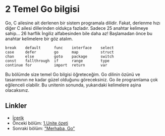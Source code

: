 # 2 Temel Go bilgisi

Go, C ailesine ait  derlenen bir sistem programala dilidir. Fakat, derlenme hızı diğer C ailesi dillerinden oldukça fazladır. Sadece  25 anahtar kelimeye sahip... 26 harflik İngiliz alfabesinden bile daha az! Başlamadan önce bu anahtar kelimelere bir göz atalım.

	break    default      func    interface    select
	case     defer        go      map          struct
	chan     else         goto    package      switch
	const    fallthrough  if      range        type
	continue for          import  return       var
	
Bu bölümde size temel Go bilgisi öğreteceğim. Go dilinin özünü ve tasarımının ne kadar güzel olduğunu göreceksiniz. Go ile programlama çok eğilenceli olabilir. Bu unitenin sonunda, yukarıdaki kelimelere aşina olacaksınız.

## Linkler

- [İçerik](preface.md)
- Önceki bölüm: [1.Unite özeti](01.5.md)
- Sonraki bölüm: ["Merhaba, Go"](02.1.md)

